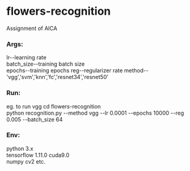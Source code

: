 # flowers-recognition
Assignment of AICA  
### Args:
lr--learning rate  
batch_size--training batch size  
epochs--training epochs
reg--regularizer rate
method--'vgg','svm','knn','fc','resnet34','resnet50'  
### Run:
eg. to run vgg
cd flowers-recognition  
python recognition.py --method vgg --lr 0.0001 --epochs 10000 --reg 0.005 --batch_size 64  
### Env:
python 3.x  
tensorflow 1.11.0 cuda9.0  
numpy cv2 etc.  
